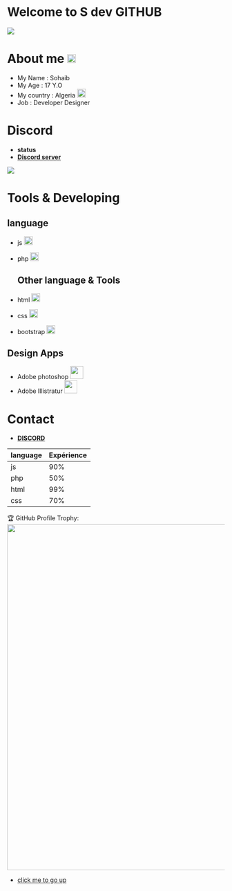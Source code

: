 <h1 id='sdev'>Welcome to S dev GITHUB  </h1>
<img src='https://komarev.com/ghpvc/?username=sdev15' >
 <h1 stylesheet=> About me <img src='https://media.discordapp.net/attachments/944525707579637760/956952790121451660/ss.png?width=370&height=413' height='20px' width='20px'></h1>
 
  * My Name : Sohaib
  * My Age : 17 Y.O
  * My country : Algeria <img src='https://media.discordapp.net/attachments/944525707579637760/956953540973174784/algeria.png?width=413&height=413' height='20px' width='20px'>
  * Job : Developer Designer
 <h1>Discord</h1>
 
* **status**
* [**Discord server**](https://discord.gg/fcNkaPgZjS)
<img src='https://discord.c99.nl/widget/theme-5/728160309793259591.png'>
 
 
#  Tools & Developing 
## language
* js <img src='https://media.discordapp.net/attachments/944525707579637760/956950415944089640/613b64fe30e8530004ba3a03.png' height='20px' width='20px'>
* php <img src='https://media.discordapp.net/attachments/944525707579637760/956950414333476884/58481791cef1014c0b5e4994.png?width=783&height=413' height='20px' width='20px'>
    
    ## Other language & Tools
* html <img src='https://media.discordapp.net/attachments/944525707579637760/956950416174747708/5847f5bdcef1014c0b5e489c.png' height='20px' width='20px'>
* css <img src='https://media.discordapp.net/attachments/944525707579637760/956952185487372288/css-3.png?width=413&height=413' height='20px' width='20px'>
* bootstrap <img src='https://media.discordapp.net/attachments/944525707579637760/956950415746924636/icons8-bootstrap-480.png?width=413&height=413' height='20px' width='20px'>
     
## Design Apps
   
* Adobe photoshop <img src='https://media.discordapp.net/attachments/944525707579637760/956950415558189136/icons8-adobe-photoshop-480.png?width=413&height=413' height='30px' width='30px'>
* Adobe Illistratur <img src='https://media.discordapp.net/attachments/944525707579637760/956950415151349770/icons8-adobe-illustrator-480.png?width=413&height=413' height='30px' width='30px'> 
# Contact
* [**DISCORD**](https://discord.gg/fcNkaPgZjS)


| language | Expérience|
|-----|----|
|js|90%|
|php|50%|
|html|99%|
|css|70%|

🏆 GitHub Profile Trophy:
<a href="https://github.com/ryo-ma/github-profile-trophy">
  <img width=800 src="https://github-profile-trophy.vercel.app/?username=sdev15&column=8&theme=darkhub&no-frame=true&no-bg=true"/>
</a>

* [click me to go up](#sdev)
